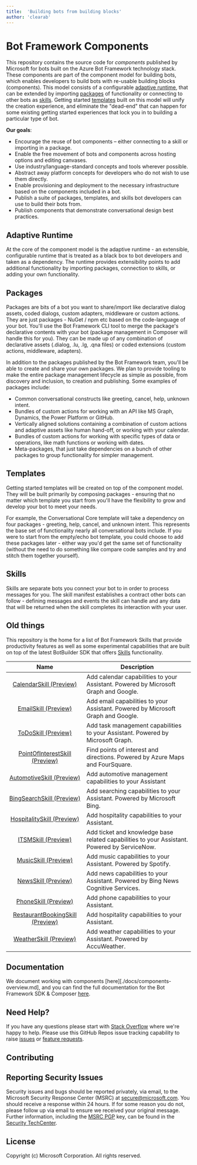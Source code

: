 ```yaml
---
title:  'Building bots from building blocks'
author: 'clearab'
---
```

# Bot Framework Components

This repository contains the source code for *components* published by Microsoft for bots built on the Azure Bot Framework technology stack. These components are part of the component model for building bots, which enables developers to build bots with re-usable building blocks (components). This model consists of a configurable [adaptive runtime](#adaptive-runtime), that can be extended by importing [packages](#packages) of functionality or connecting to other bots as [skills](#skills). Getting started [templates](#templates) built on this model will unify the creation experience, and eliminate the "dead-end" that can happen for some existing getting started experiences that lock you in to building a particular type of bot.

**Our goals**:

* Encourage the reuse of bot components – either connecting to a skill or importing in a package.
* Enable the free movement of bots and components across hosting options and editing canvases.
* Use industry/language-standard concepts and tools wherever possible.
* Abstract away platform concepts for developers who do not wish to use them directly.
* Enable provisioning and deployment to the necessary infrastructure based on the components included in a bot.
* Publish a suite of packages, templates, and skills bot developers can use to build their bots from.
* Publish components that demonstrate conversational design best practices.

## Adaptive Runtime

At the core of the component model is the adaptive runtime - an extensible, configurable runtime that is treated as a black box to bot developers and taken as a dependency. The runtime provides extensibility points to add additional functionality by importing packages, connection to skills, or adding your own functionality.

## Packages

Packages are bits of a bot you want to share/import like declarative dialog assets, coded dialogs, custom adapters, middleware or custom actions. They are just packages  - NuGet / npm etc based on the code-language of your bot. You'll use the Bot Framework CLI tool to merge the package's declarative contents with your bot (package management in Composer will handle this for you). They can be made up of any combination of declarative assets (.dialog, .lu, .lg, .qna files) or coded extensions (custom actions, middleware, adapters).

In addition to the packages published by the Bot Framework team, you'll be able to create and share your own packages. We plan to provide tooling to make the entire package management lifecycle as simple as possible, from discovery and inclusion, to creation and publishing. Some examples of packages include:

* Common conversational constructs like greeting, cancel, help, unknown intent.
* Bundles of custom actions for working with an API like MS Graph, Dynamics, the Power Platform or GitHub.
* Vertically aligned solutions containing a combination of custom actions and adaptive assets like human hand-off, or working with your calendar.
* Bundles of custom actions for working with specific types of data or operations, like math functions or working with dates.
* Meta-packages, that just take dependencies on a bunch of other packages to group functionality for simpler management.

## Templates

Getting started templates will be created on top of the component model. They will be built primarily by composing packages - ensuring that no matter which template you start from you'll have the flexibility to grow and develop your bot to meet your needs.

For example, the Conversational Core template will take a dependency on four packages - greeting, help, cancel, and unknown intent. This represents the base set of functionality nearly all conversational bots include. If you were to start from the empty/echo bot template, you could choose to add these packages later - either way you'd get the same set of functionality (without the need to do something like compare code samples and try and stitch them together yourself).

## Skills

Skills are separate bots you connect your bot to in order to process messages for you. The skill manifest establishes a contract other bots can follow - defining messages and events the skill can handle and any data that will be returned when the skill completes its interaction with your user.






## Old things

This repository is the home for a list of Bot Framework Skills that provide productivity features as well as some experimental capabilities that are built on top of the latest BotBuilder SDK that offers [Skills](https://docs.microsoft.com/en-us/azure/bot-service/skills-conceptual?view=azure-bot-service-4.0) functionality.

| Name | Description |  
|:------------:|------------| 
|[CalendarSkill (Preview)](https://aka.ms/bfcalendarskill) | Add calendar capabilities to your Assistant. Powered by Microsoft Graph and Google. |
|[EmailSkill (Preview)](https://aka.ms/bfemailskill) | Add email capabilities to your Assistant. Powered by Microsoft Graph and Google. |
|[ToDoSkill (Preview)](https://aka.ms/bftodoskill) | Add task management capabilities to your Assistant. Powered by Microsoft Graph. |
|[PointOfInterestSkill (Preview)](https://aka.ms/bfpoiskill) | Find points of interest and directions. Powered by Azure Maps and FourSquare. |
|[AutomotiveSkill (Preview)](https://aka.ms/bfautoskill) | Add automotive management capabilities to your Assistant |
|[BingSearchSkill (Preview)](https://aka.ms/bfbingsearchskill) | Add searching capabilities to your Assistant. Powered by Microsoft Bing. |
|[HospitalitySkill (Preview)](https://aka.ms/bfhospitalityskill) | Add hospitality capabilities to your Assistant. |
|[ITSMSkill (Preview)](https://aka.ms/bfitsmskill) | Add ticket and knowledge base related capabilities to your Assistant. Powered by ServiceNow. |
|[MusicSkill (Preview)](https://aka.ms/bfmusicskill) | Add music capabilities to your Assistant. Powered by Spotify. |
|[NewsSkill (Preview)](https://aka.ms/bfnewsskill) | Add news capabilities to your Assistant. Powered by Bing News Cognitive Services. |
|[PhoneSkill (Preview)](https://aka.ms/bfphoneskill) | Add phone capabilities to your Assistant. |
|[RestaurantBookingSkill (Preview)](https://aka.ms/bfrestaurantbookingskill) | Add hospitality capabilities to your Assistant. |
|[WeatherSkill (Preview)](https://aka.ms/bfweatherskill) | Add weather capabilities to your Assistant. Powered by AccuWeather. |

## Documentation

We document working with components [here][./docs/components-overview.md], and you can find the full documentation for the Bot Framework SDK & Composer [here](https://aka.ms/botdocs).

## Need Help?

If you have any questions please start with [Stack Overflow](https://stackoverflow.com/questions/tagged/botframework) where we're happy to help. Please use this GitHub Repos issue tracking capability to raise [issues](https://github.com/Microsoft/botframework-skills/issues/new?assignees=&labels=Type%3A+Bug&template=bug_report.md&title=) or [feature requests](https://github.com/Microsoft/botframework-skills/issues/new?assignees=&labels=Type%3A+Feature&template=feature_request.md&title=).

## Contributing


## Reporting Security Issues
Security issues and bugs should be reported privately, via email, to the Microsoft Security Response Center (MSRC) at [secure@microsoft.com](mailto:secure@microsoft.com). You should receive a response within 24 hours. If for some reason you do not, please follow up via email to ensure we received your original message. Further information, including the [MSRC PGP](https://technet.microsoft.com/en-us/security/dn606155) key, can be found in the [Security TechCenter](https://technet.microsoft.com/en-us/security/default).

## License
Copyright (c) Microsoft Corporation. All rights reserved.
